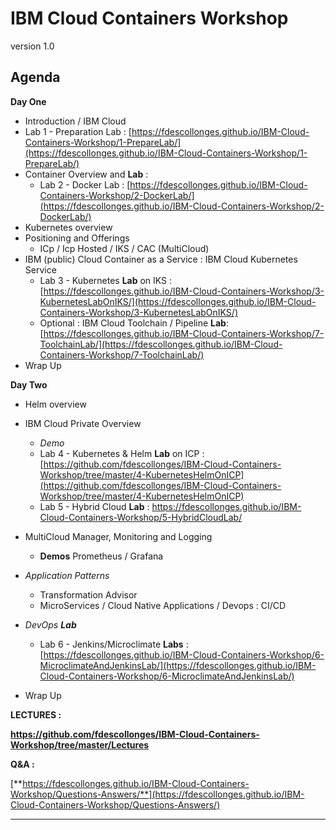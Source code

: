 # IBM Cloud Containers Workshop

version 1.0

## Agenda
**Day One**

+ Introduction / IBM Cloud
+ Lab 1 - Preparation Lab : [https://fdescollonges.github.io/IBM-Cloud-Containers-Workshop/1-PrepareLab/](https://fdescollonges.github.io/IBM-Cloud-Containers-Workshop/1-PrepareLab/)
+ Container Overview and **Lab** :
  + Lab 2 - Docker Lab : [https://fdescollonges.github.io/IBM-Cloud-Containers-Workshop/2-DockerLab/](https://fdescollonges.github.io/IBM-Cloud-Containers-Workshop/2-DockerLab/)
+ Kubernetes overview
+ Positioning and Offerings
    + ICp / Icp Hosted / IKS / CAC (MultiCloud)
+ IBM (public) Cloud Container as a Service : IBM Cloud Kubernetes Service
  + Lab 3 - Kubernetes **Lab** on IKS : [https://fdescollonges.github.io/IBM-Cloud-Containers-Workshop/3-KubernetesLabOnIKS/](https://fdescollonges.github.io/IBM-Cloud-Containers-Workshop/3-KubernetesLabOnIKS/)
  + Optional : IBM Cloud Toolchain / Pipeline **Lab**: [https://fdescollonges.github.io/IBM-Cloud-Containers-Workshop/7-ToolchainLab/](https://fdescollonges.github.io/IBM-Cloud-Containers-Workshop/7-ToolchainLab/)
+ Wrap Up

**Day Two**

+ Helm overview
  
+ IBM Cloud Private Overview
  
  - _Demo_
  
  + Lab 4 - Kubernetes & Helm **Lab** on ICP : [https://github.com/fdescollonges/IBM-Cloud-Containers-Workshop/tree/master/4-KubernetesHelmOnICP](https://github.com/fdescollonges/IBM-Cloud-Containers-Workshop/tree/master/4-KubernetesHelmOnICP)
  + Lab 5 - Hybrid Cloud **Lab** : <https://fdescollonges.github.io/IBM-Cloud-Containers-Workshop/5-HybridCloudLab/>
  
+ MultiCloud Manager, Monitoring and Logging

  + **Demos** Prometheus / Grafana

+ _Application Patterns_
  + Transformation Advisor
  + MicroServices / Cloud Native Applications / Devops : CI/CD
  
+ _DevOps **Lab**_
  
  + Lab 6 - Jenkins/Microclimate **Labs** : [https://fdescollonges.github.io/IBM-Cloud-Containers-Workshop/6-MicroclimateAndJenkinsLab/](https://fdescollonges.github.io/IBM-Cloud-Containers-Workshop/6-MicroclimateAndJenkinsLab/)
  
+ Wrap Up

**LECTURES :**

**<https://github.com/fdescollonges/IBM-Cloud-Containers-Workshop/tree/master/Lectures>**

**Q&A :** 

[**https://fdescollonges.github.io/IBM-Cloud-Containers-Workshop/Questions-Answers/**](https://fdescollonges.github.io/IBM-Cloud-Containers-Workshop/Questions-Answers/)



---
